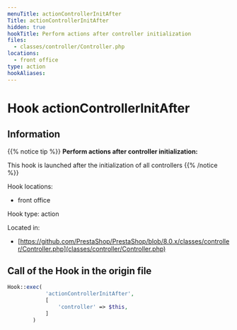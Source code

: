 ```yaml
---
menuTitle: actionControllerInitAfter
Title: actionControllerInitAfter
hidden: true
hookTitle: Perform actions after controller initialization
files:
  - classes/controller/Controller.php
locations:
  - front office
type: action
hookAliases:
---
```


# Hook actionControllerInitAfter

## Information

{{% notice tip %}}
**Perform actions after controller initialization:** 

This hook is launched after the initialization of all controllers
{{% /notice %}}

Hook locations: 
  - front office

Hook type: action

Located in: 
  - [https://github.com/PrestaShop/PrestaShop/blob/8.0.x/classes/controller/Controller.php](classes/controller/Controller.php)

## Call of the Hook in the origin file

```php
Hook::exec(
            'actionControllerInitAfter',
            [
                'controller' => $this,
            ]
        )
```